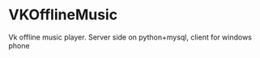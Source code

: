 VKOfflineMusic
==============

Vk offline music player. Server side on python+mysql, client for windows phone